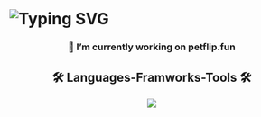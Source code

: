 

<br/>

<h1 align="center>
  <a href="https://git.io/typing-svg">
<img src="https://readme-typing-svg.demolab.com?font=Fira+Code&duration=1525&pause=1000&random=false&width=435&lines=USRIFE;Working+on+PETFLIP.FUN" alt="Typing SVG" />
</h1>
<div align="center">
</div>
<h3 align="center>A Frontend Developer</h3>
<img src="https://img.shields.io/badge/javascript-purple" align="center">
<div align="center">
👀 I’m currently working on petflip.fun
</div>
  
<h2 align="center">🛠 Languages-Framworks-Tools 🛠</h2>
<div align="center">
<img src="https://skillicons.dev/icons?i=html,css,js,lua,pr,ps"/>
</div>
